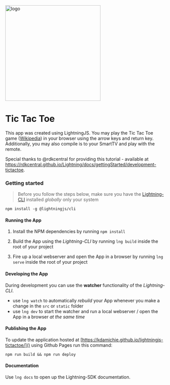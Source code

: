 <img src="https://github.com/rlebre/lightningjs-tictactoe/blob/main/public/logo.png" alt="logo" width="300"/>

# Tic Tac Toe

This app was created using LightningJS. You may play the Tic Tac Toe game ([Wikipedia](https://en.wikipedia.org/wiki/Tic-tac-toe)) in your browser using the arrow keys and return key. Additionally, you may also compile is to your SmartTV and play with the remote.

Special thanks to @rdkcentral for providing this tutorial - available at https://rdkcentral.github.io/Lightning/docs/gettingStarted/development-tictactoe.

### Getting started

> Before you follow the steps below, make sure you have the
[Lightning-CLI](https://rdkcentral.github.io/Lightning-CLI/) installed _globally_ only your system

```
npm install -g @lightningjs/cli
```

#### Running the App

1. Install the NPM dependencies by running `npm install`

2. Build the App using the _Lightning-CLI_ by running `lng build` inside the root of your project

3. Fire up a local webserver and open the App in a browser by running `lng serve` inside the root of your project

#### Developing the App

During development you can use the **watcher** functionality of the _Lightning-CLI_.

- use `lng watch` to automatically _rebuild_ your App whenever you make a change in the `src` or  `static` folder
- use `lng dev` to start the watcher and run a local webserver / open the App in a browser _at the same time_

#### Publishing the App

To update the application hosted at [https://kdamichie.github.io/lightningjs-tictactoe/]() using Github Pages
run this command:

```
npm run build && npm run deploy
```

#### Documentation

Use `lng docs` to open up the Lightning-SDK documentation.
